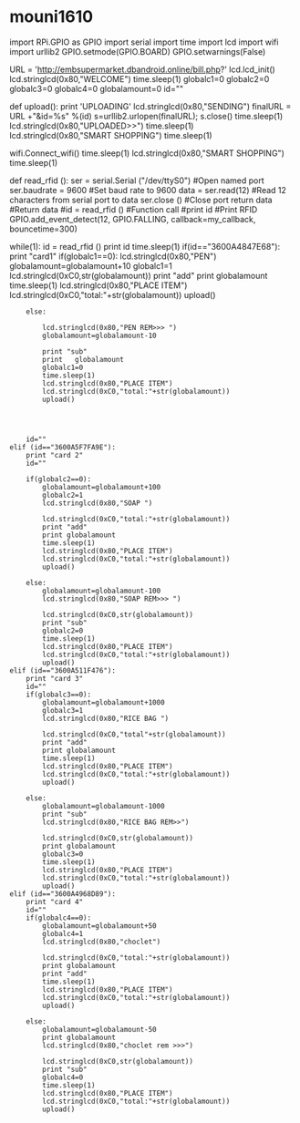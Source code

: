 # mouni1610
import RPi.GPIO as GPIO
import serial
import time
import lcd
import wifi
import urllib2
GPIO.setmode(GPIO.BOARD)
GPIO.setwarnings(False)

URL = 'http://embsupermarket.dbandroid.online/bill.php?' 
lcd.lcd_init()
lcd.stringlcd(0x80,"WELCOME")
time.sleep(1)
globalc1=0
globalc2=0
globalc3=0
globalc4=0
globalamount=0
id=""

def  upload():
    print 'UPLOADING'
    lcd.stringlcd(0x80,"SENDING")
    finalURL = URL +"&id=%s" %(id)
    s=urllib2.urlopen(finalURL);
    s.close()
    time.sleep(1)
    lcd.stringlcd(0x80,"UPLOADED>>")
    time.sleep(1)
    lcd.stringlcd(0x80,"SMART SHOPPING")
    time.sleep(1)
    
 
    
    


wifi.Connect_wifi()
time.sleep(1)
lcd.stringlcd(0x80,"SMART SHOPPING")
time.sleep(1)



def read_rfid ():
   ser = serial.Serial ("/dev/ttyS0")                           #Open named port 
   ser.baudrate = 9600                                            #Set baud rate to 9600
   data = ser.read(12)                                            #Read 12 characters from serial port to data
   ser.close ()                                                   #Close port
   return data                                                    #Return data
#id = read_rfid ()                                              #Function call
#print id                                                       #Print RFID
GPIO.add_event_detect(12, GPIO.FALLING, callback=my_callback, bouncetime=300) 

while(1):
    id = read_rfid ()
    print id
    time.sleep(1)
    if(id=="3600A4847E68"):
        print "card1"
        if(globalc1==0):
            lcd.stringlcd(0x80,"PEN")
            globalamount=globalamount+10
            globalc1=1
            lcd.stringlcd(0xC0,str(globalamount))
            print "add"
            print  globalamount
            time.sleep(1)
            lcd.stringlcd(0x80,"PLACE ITEM")
            lcd.stringlcd(0xC0,"total:"+str(globalamount))
            upload()
            
        else:
            
            lcd.stringlcd(0x80,"PEN REM>>> ")
            globalamount=globalamount-10
            
            print "sub"
            print   globalamount
            globalc1=0
            time.sleep(1)
            lcd.stringlcd(0x80,"PLACE ITEM")
            lcd.stringlcd(0xC0,"total:"+str(globalamount))
            upload()
        
        
        

        id=""
    elif (id=="3600A5F7FA9E"):
        print "card 2"
        id=""
        
        if(globalc2==0):
            globalamount=globalamount+100
            globalc2=1
            lcd.stringlcd(0x80,"SOAP ")
            
            lcd.stringlcd(0xC0,"total:"+str(globalamount))
            print "add"
            print globalamount
            time.sleep(1)
            lcd.stringlcd(0x80,"PLACE ITEM")
            lcd.stringlcd(0xC0,"total:"+str(globalamount))
            upload()
            
        else:
            globalamount=globalamount-100
            lcd.stringlcd(0x80,"SOAP REM>>> ")
            
            lcd.stringlcd(0xC0,str(globalamount))
            print "sub"
            globalc2=0
            time.sleep(1)
            lcd.stringlcd(0x80,"PLACE ITEM")
            lcd.stringlcd(0xC0,"total:"+str(globalamount))
            upload()
    elif (id=="3600A511F476"):
        print "card 3"
        id=""
        if(globalc3==0):
            globalamount=globalamount+1000
            globalc3=1
            lcd.stringlcd(0x80,"RICE BAG ")
            
            lcd.stringlcd(0xC0,"total"+str(globalamount))
            print "add"
            print globalamount
            time.sleep(1)
            lcd.stringlcd(0x80,"PLACE ITEM")
            lcd.stringlcd(0xC0,"total:"+str(globalamount))
            upload()
            
        else:
            globalamount=globalamount-1000
            print "sub"
            lcd.stringlcd(0x80,"RICE BAG REM>>")
            
            lcd.stringlcd(0xC0,str(globalamount))
            print globalamount
            globalc3=0
            time.sleep(1)
            lcd.stringlcd(0x80,"PLACE ITEM")
            lcd.stringlcd(0xC0,"total:"+str(globalamount))
            upload()
    elif (id=="3600A4968D89"):
        print "card 4"
        id=""
        if(globalc4==0):
            globalamount=globalamount+50
            globalc4=1
            lcd.stringlcd(0x80,"choclet")
            
            lcd.stringlcd(0xC0,"total:"+str(globalamount))
            print globalamount
            print "add"
            time.sleep(1)
            lcd.stringlcd(0x80,"PLACE ITEM")
            lcd.stringlcd(0xC0,"total:"+str(globalamount))
            upload()
            
        else:
            globalamount=globalamount-50
            print globalamount
            lcd.stringlcd(0x80,"choclet rem >>>")
            
            lcd.stringlcd(0xC0,str(globalamount))
            print "sub"
            globalc4=0
            time.sleep(1)
            lcd.stringlcd(0x80,"PLACE ITEM")
            lcd.stringlcd(0xC0,"total:"+str(globalamount))
            upload()
        
